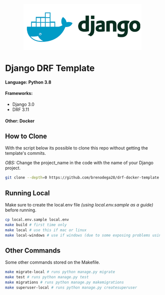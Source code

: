 <p align="center">
<img height="150" src="dockerlogo.png"/>
</p>

# Django DRF Template

#### <b>Language</b>: Python 3.8

#### <b>Frameworks</b>:

- Django 3.0
- DRF 3.11

#### <b>Other</b>: Docker

## How to Clone

With the script below its possible to clone this repo without getting the template's commits.

<i>OBS:</i> Change the project_name in the code with the name of your Django project.

```bash
git clone --depth=0 https://github.com/brenodega28/drf-docker-template.git project_name
```

## Running Local

Make sure to create the local.env file _(using local.env.sample as a guide)_ before running.

```bash
cp local.env.sample local.env
make build # first time only
make local # use this if mac or linux
make local-windows # use if windows (due to some exposing problems using wsl2)
```

## Other Commands

Some other commands stored on the Makefile.

```bash
make migrate-local # runs python manage.py migrate
make test # runs python manage.py test
make migrations # runs python manage.py makemigrations
make superuser-local # runs python manage.py createsuperuser

```
